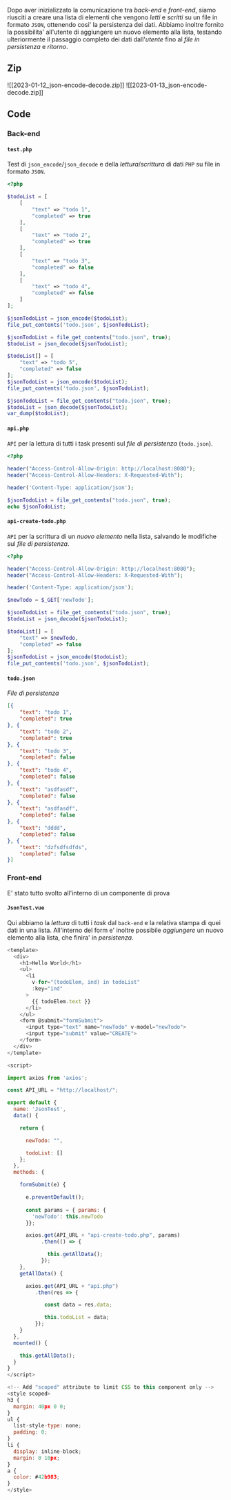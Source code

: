 Dopo aver inizializzato la comunicazione tra *back-end* e *front-end*, siamo riusciti a creare una lista di elementi che vengono *letti* e *scritti* su un file in formato `JSON`, ottenendo cosi' la persistenza dei dati.
Abbiamo inoltre fornito la possibilita' all'utente di aggiungere un nuovo elemento alla lista, testando ulteriormente il passaggio completo dei dati dall'*utente* fino al *file in persistenza* e *ritorno*.

## Zip
![[2023-01-12_json-encode-decode.zip]]
![[2023-01-13_json-encode-decode.zip]]

## Code
### Back-end
#### `test.php`
Test di `json_encode`/`json_decode` e della *lettura*/*scrittura* di dati `PHP` su file in formato `JSON`.
```php
<?php

$todoList = [
    [
        "text" => "todo 1",
        "completed" => true
    ],
    [
        "text" => "todo 2",
        "completed" => true
    ],
    [
        "text" => "todo 3",
        "completed" => false
    ],
    [
        "text" => "todo 4",
        "completed" => false
    ]
];

$jsonTodoList = json_encode($todoList);
file_put_contents('todo.json', $jsonTodoList);

$jsonTodoList = file_get_contents("todo.json", true);
$todoList = json_decode($jsonTodoList);

$todoList[] = [
    "text" => "todo 5",
    "completed" => false
];
$jsonTodoList = json_encode($todoList);
file_put_contents('todo.json', $jsonTodoList);

$jsonTodoList = file_get_contents("todo.json", true);
$todoList = json_decode($jsonTodoList);
var_dump($todoList);
```

#### `api.php`
`API` per la lettura di tutti i task presenti sul *file di persistenza* (`todo.json`).
```php
<?php
	
header("Access-Control-Allow-Origin: http://localhost:8080");
header("Access-Control-Allow-Headers: X-Requested-With");

header('Content-Type: application/json');

$jsonTodoList = file_get_contents("todo.json", true);
echo $jsonTodoList;
```

#### `api-create-todo.php`
`API` per la scrittura di un *nuovo elemento* nella lista, salvando le modifiche sul *file di persistenza*.
```php
<?php

header("Access-Control-Allow-Origin: http://localhost:8080");
header("Access-Control-Allow-Headers: X-Requested-With");

header('Content-Type: application/json');

$newTodo = $_GET['newTodo'];

$jsonTodoList = file_get_contents("todo.json", true);
$todoList = json_decode($jsonTodoList);

$todoList[] = [
    "text" => $newTodo,
    "completed" => false
];
$jsonTodoList = json_encode($todoList);
file_put_contents('todo.json', $jsonTodoList);
```

#### `todo.json`
*File di persistenza*
```json
[{
    "text": "todo 1",
    "completed": true
}, {
    "text": "todo 2",
    "completed": true
}, {
    "text": "todo 3",
    "completed": false
}, {
    "text": "todo 4",
    "completed": false
}, {
    "text": "asdfasdf",
    "completed": false
}, {
    "text": "asdfasdf",
    "completed": false
}, {
    "text": "dddd",
    "completed": false
}, {
    "text": "dzfsdfsdfds",
    "completed": false
}]
```

### Front-end
E' stato tutto svolto all'interno di un componente di prova

#### `JsonTest.vue`
Qui abbiamo la *lettura* di tutti i *task* dal `back-end` e la relativa stampa di quei dati in una lista. 
All'interno del form e' inoltre possibile *aggiungere* un nuovo elemento alla lista, che finira' in *persistenza*.
```js
<template>
  <div>
    <h1>Hello World</h1>
    <ul>
      <li
        v-for="(todoElem, ind) in todoList"
        :key="ind"
      >
        {{ todoElem.text }}
      </li>
    </ul>
    <form @submit="formSubmit">
      <input type="text" name="newTodo" v-model="newTodo">
      <input type="submit" value="CREATE">
    </form>
  </div>
</template>

<script>

import axios from 'axios';

const API_URL = "http://localhost/";

export default {
  name: 'JsonTest',
  data() {

    return {

      newTodo: "",

      todoList: []
    };
  },
  methods: {

    formSubmit(e) {

      e.preventDefault();
      
      const params = { params: { 
        'newTodo': this.newTodo
      }};

      axios.get(API_URL + "api-create-todo.php", params)
           .then(() => {

             this.getAllData();
           });
    },
    getAllData() {

      axios.get(API_URL + "api.php")
         .then(res => {

            const data = res.data;

            this.todoList = data;
         });
    }
  },
  mounted() {

    this.getAllData();
  }
}
</script>

<!-- Add "scoped" attribute to limit CSS to this component only -->
<style scoped>
h3 {
  margin: 40px 0 0;
}
ul {
  list-style-type: none;
  padding: 0;
}
li {
  display: inline-block;
  margin: 0 10px;
}
a {
  color: #42b983;
}
</style>
```